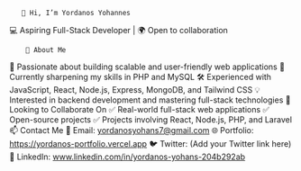        👋 Hi, I’m Yordanos Yohannes
💻 Aspiring Full-Stack Developer | 🌍 Open to collaboration

        👀 About Me
🚀 Passionate about building scalable and user-friendly web applications
🌱 Currently sharpening my skills in PHP and MySQL
🛠️ Experienced with JavaScript, React, Node.js, Express, MongoDB, and Tailwind CSS
💡 Interested in backend development and mastering full-stack technologies
💞️ Looking to Collaborate On
✅ Real-world full-stack web applications
✅ Open-source projects
✅ Projects involving React, Node.js, PHP, and Laravel
📫 Contact Me
📧 Email: yordanosyohans7@gmail.com
🌐 Portfolio: https://yordanos-portfolio.vercel.app
🐦 Twitter: (Add your Twitter link here)
🔗 LinkedIn: www.linkedin.com/in/yordanos-yohans-204b292ab


<!---
Yordanos7/Yordanos7 is a ✨ special ✨ repository because its `README.md` (this file) appears on your GitHub profile.
You can click the Preview link to take a look at your changes.
--->
